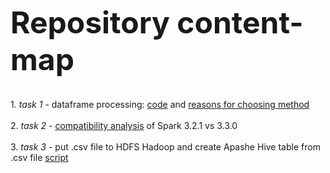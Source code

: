 <font size="10">**Repository content-map**</font>
<br>
<br>
<br>1. *task 1* - dataframe processing: [code](https://github.com/SolonnikovDV/testSberTask1/blob/master/task_1/stock_prices.py) and [reasons for choosing method](https://github.com/SolonnikovDV/testSberTask1/blob/master/task_1/reasons_of_method.md)
<br>
<br>2. *task 2* - [compatibility analysis](https://github.com/SolonnikovDV/testSberTask1/blob/master/task_2/compatibility_Spark_3.2.1_3.3.0.md) of Spark 3.2.1 vs 3.3.0
<br>
<br>3. *task 3* - put .csv file to HDFS Hadoop and create Apashe Hive table from .csv file [script](https://github.com/SolonnikovDV/testSberTask1/blob/master/task_3/hive_hadoop_bash_script.sh)
